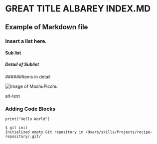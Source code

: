 # GREAT TITLE ALBAREY INDEX.MD

## Example of Markdown file

### Insert a list here.

#### Sub list

##### Detail of Sublist

######Items in detail

![Image of MachuPicchu](https://github.com/albarey33/albarey33.github.io/blob/main/images/machupicchu.jpg)

alt-text

### Adding Code Blocks

```
print("Hello World")
```

```
$ git init
Initialized empty Git repository in /Users/skills/Projects/recipe-repository/.git/
```

```

